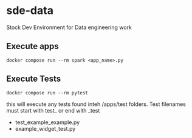 # sde-data
 Stock Dev Environment for Data engineering work


## Execute apps

    docker compose run --rm spark <app_name>.py


## Execute Tests

    docker compose run --rm pytest


this will execute any tests found inteh /apps/test folders. Test filenames must start with test_ or end with _test 

 - test_example_example.py
 - example_widget_test.py